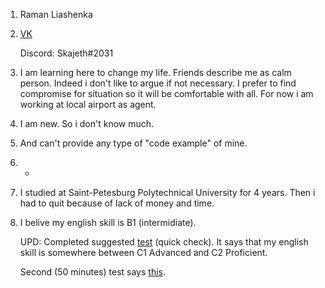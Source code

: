 1.  Raman Liashenka
2.  [VK](https://vk.com/skajeth)

    Discord: Skajeth#2031
3.  I am learning here to change my life.
    Friends describe me as calm person. Indeed i don't like to argue if not necessary.
    I prefer to find compromise for situation so it will be comfortable with all.
    For now i am working at local airport as agent.
4.  I am new. So i don't know much.
5.  And can't provide any type of "code example" of mine.
6. -
7.  I studied at Saint-Petesburg Polytechnical University for 4 years.
    Then i had to quit because of lack of money and time.
8.  I belive my english skill is B1 (intermidiate).
    
    UPD: Completed suggested [test](https://www.efset.org/ru/free-english-test/) (quick check).
    It says that my english skill is somewhere between C1 Advanced and C2 Proficient.
    
    Second (50 minutes) test says [this](https://www.efset.org/cert/t9cX2a).
    
 
